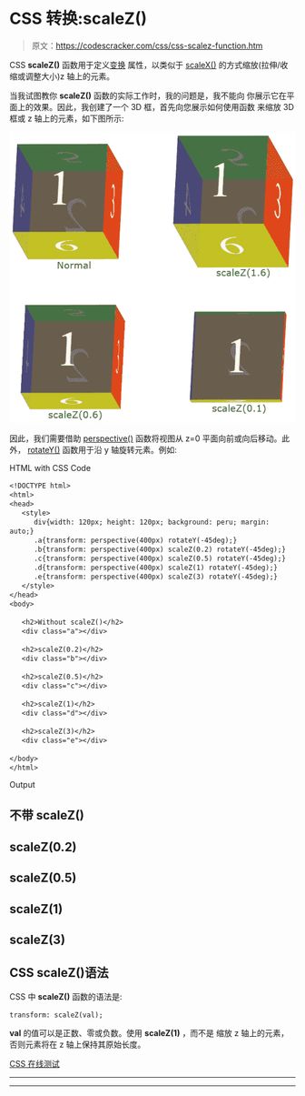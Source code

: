 # CSS 转换:scaleZ()

> 原文：<https://codescracker.com/css/css-scalez-function.htm>

CSS **scaleZ()** 函数用于定义[变换](/css/css-transform.htm) 属性，以类似于 [scaleX()](/css/css-scalex-function.htm) 的方式缩放(拉伸/收缩或调整大小)z 轴上的元素。

当我试图教你 **scaleZ()** 函数的实际工作时，我的问题是，我不能向 你展示它在平面上的效果。因此，我创建了一个 3D 框，首先向您展示如何使用函数 来缩放 3D 框或 z 轴上的元素，如下图所示:

![css scaleZ example](img/f432249c387b50a41084e340796a1026.png)

因此，我们需要借助 [perspective()](/css/css-perspective-function.htm) 函数将视图从 z=0 平面向前或向后移动。此外， [rotateY()](/css/css-rotatey-function.htm) 函数用于沿 y 轴旋转元素。例如:

HTML with CSS Code

```
<!DOCTYPE html>
<html>
<head>
   <style>
      div{width: 120px; height: 120px; background: peru; margin: auto;}
      .a{transform: perspective(400px) rotateY(-45deg);}
      .b{transform: perspective(400px) scaleZ(0.2) rotateY(-45deg);}
      .c{transform: perspective(400px) scaleZ(0.5) rotateY(-45deg);}
      .d{transform: perspective(400px) scaleZ(1) rotateY(-45deg);}
      .e{transform: perspective(400px) scaleZ(3) rotateY(-45deg);}
   </style>
</head>
<body>

   <h2>Without scaleZ()</h2>
   <div class="a"></div>

   <h2>scaleZ(0.2)</h2>
   <div class="b"></div>

   <h2>scaleZ(0.5)</h2>
   <div class="c"></div>

   <h2>scaleZ(1)</h2>
   <div class="d"></div>

   <h2>scaleZ(3)</h2>
   <div class="e"></div>

</body>
</html>
```

Output

## 不带 scaleZ()

## scaleZ(0.2)

## scaleZ(0.5)

## scaleZ(1)

## scaleZ(3)

## CSS scaleZ()语法

CSS 中 **scaleZ()** 函数的语法是:

```
transform: scaleZ(val);
```

**val** 的值可以是正数、零或负数。使用 **scaleZ(1)** ，而不是 缩放 z 轴上的元素，否则元素将在 z 轴上保持其原始长度。

[CSS 在线测试](/exam/showtest.php?subid=5)

* * *

* * *